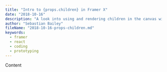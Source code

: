 ```yaml
---
title: "Intro to {props.children} in Framer X"
date: "2018-10-16"
description: "A look into using and rendering children in the canvas within Framer X"
author: "Sebastian Bailey"
fileName: "2018-10-16-props-children.md"
keywords:
  - framer
  - react
  - coding
  - prototyping
---
```


Content